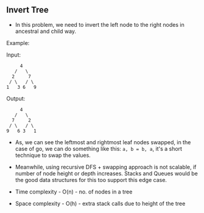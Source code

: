 ## Invert Tree

- In this problem, we need to invert the left node to the right nodes in ancestral and child way.

Example:

Input:

```
     4
   /   \
  2     7
 / \   / \
1   3 6   9
```

Output:

```
     4
   /   \
  7     2
 / \   / \
9   6 3   1
```

- As, we can see the leftmost and rightmost leaf nodes swapped, in the case of go, we can do something like this: `a, b = b, a`,
  it's a short technique to swap the values.

- Meanwhile, using recursive DFS + swapping approach is not scalable, if number of node height or depth increases. Stacks and Queues would be the good data structures for this too support this edge case.

- Time complexity - O(n) - no. of nodes in a tree
- Space complexity - O(h) - extra stack calls due to height of the tree
